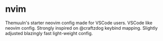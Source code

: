 # nvim
Themuuln's starter neovim config made for VSCode users. VSCode like neovim config. Strongly inspired on @craftzdog keybind mapping. Slightly adjusted blazingly fast light-weight config. 
